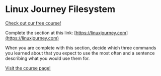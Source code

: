 # Linux Journey Filesystem

[Check out our free course!](https://academy.hoppersroppers.org/mod/page/view.php?id=681)

Complete the section at this link: [https://linuxjourney.com](https://linuxjourney.com)

When you are complete with this section, decide which three commands you learned about that you expect to use the most often and a sentence describing what you would use them for. 


[Visit the course page!](https://academy.hoppersroppers.org/mod/assign/view.php?id=681)
 